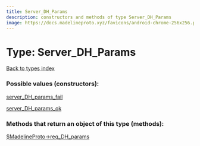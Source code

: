 ```yaml
---
title: Server_DH_Params
description: constructors and methods of type Server_DH_Params
image: https://docs.madelineproto.xyz/favicons/android-chrome-256x256.png
---
```

# Type: Server\_DH\_Params  
[Back to types index](index.md)



### Possible values (constructors):

[server\_DH\_params\_fail](../constructors/server_DH_params_fail.md)  

[server\_DH\_params\_ok](../constructors/server_DH_params_ok.md)  



### Methods that return an object of this type (methods):

[$MadelineProto->req\_DH\_params](../methods/req_DH_params.md)  



